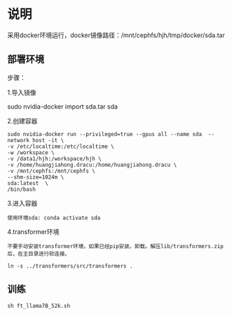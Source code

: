 # 说明



采用docker环境运行，docker镜像路径：/mnt/cephfs/hjh/tmp/docker/sda.tar



## 部署环境

步骤：

1.导入镜像

 sudo nvidia-docker import sda.tar sda


2.创建容器


```angular2html
sudo nvidia-docker run --privileged=true --gpus all --name sda  --network host -it \
-v /etc/localtime:/etc/localtime \
-w /workspace \
-v /data1/hjh:/workspace/hjh \
-v /home/huangjiahong.dracu:/home/huangjiahong.dracu \
-v /mnt/cephfs:/mnt/cephfs \
--shm-size=1024m \
sda:latest  \
/bin/bash
```


3.进入容器

    使用环境sda: conda activate sda 


4.transformer环境

    不要手动安装transformer环境，如果已经pip安装，卸载。解压lib/transformers.zip后，在主目录进行软连接。
    
    ln -s ../transformers/src/transformers .


## 训练


    sh ft_llama7B_52k.sh